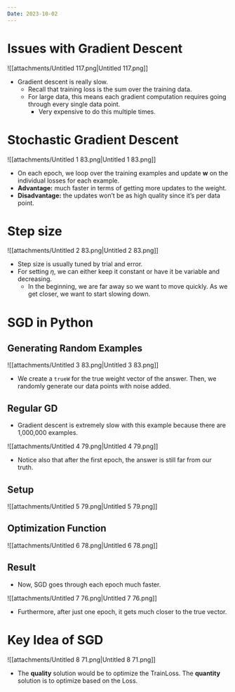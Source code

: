 ```yaml
---
Date: 2023-10-02
---
```

# Issues with Gradient Descent

![[attachments/Untitled 117.png|Untitled 117.png]]

- Gradient descent is really slow.
    - Recall that training loss is the sum over the training data.
    - For large data, this means each gradient computation requires going through every single data point.
        - Very expensive to do this multiple times.

# Stochastic Gradient Descent

![[attachments/Untitled 1 83.png|Untitled 1 83.png]]

- On each epoch, we loop over the training examples and update $\mathbf w$﻿ on the individual losses for each example.
- **Advantage:** much faster in terms of getting more updates to the weight.
- **Disadvantage:** the updates won’t be as high quality since it’s per data point.

# Step size

![[attachments/Untitled 2 83.png|Untitled 2 83.png]]

- Step size is usually tuned by trial and error.
- For setting $\eta$﻿, we can either keep it constant or have it be variable and decreasing.
    - In the beginning, we are far away so we want to move quickly. As we get closer, we want to start slowing down.

# SGD in Python

## Generating Random Examples

![[attachments/Untitled 3 83.png|Untitled 3 83.png]]

- We create a `trueW` for the true weight vector of the answer. Then, we randomly generate our data points with noise added.

## Regular GD

- Gradient descent is extremely slow with this example because there are 1,000,000 examples.

![[attachments/Untitled 4 79.png|Untitled 4 79.png]]

- Notice also that after the first epoch, the answer is still far from our truth.

## Setup

![[attachments/Untitled 5 79.png|Untitled 5 79.png]]

## Optimization Function

![[attachments/Untitled 6 78.png|Untitled 6 78.png]]

## Result

- Now, SGD goes through each epoch much faster.

![[attachments/Untitled 7 76.png|Untitled 7 76.png]]

- Furthermore, after just one epoch, it gets much closer to the true vector.

# Key Idea of SGD

![[attachments/Untitled 8 71.png|Untitled 8 71.png]]

- The **quality** solution would be to optimize the TrainLoss. The **quantity** solution is to optimize based on the Loss.